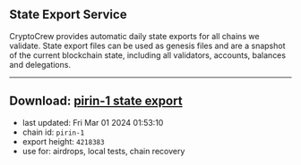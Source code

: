## State Export Service
CryptoCrew provides automatic daily state exports for all chains we validate. State export files can be used as genesis files and are a snapshot of the current blockchain state, including all validators, accounts, balances and delegations.

---
**Download: [pirin-1 state export](https://dl-eu2.ccvalidators.com/SERVICE/nolus/pirin-1_export_4218383.json)**
---

- last updated: Fri Mar 01 2024 01:53:10
- chain id: `pirin-1`
- export height: `4218383`
- use for: airdrops, local tests, chain recovery

